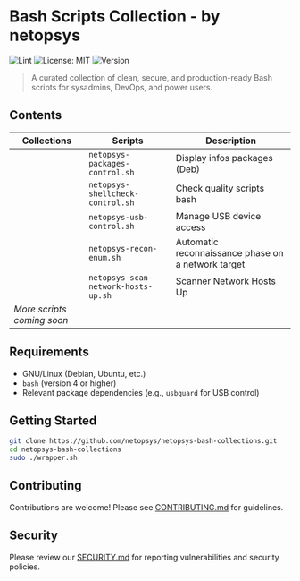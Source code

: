 # Bash Scripts Collection - by netopsys

![Lint](https://github.com/netopsys/netopsys-bash-collections/actions/workflows/lint.yml/badge.svg?style=flat-square&logoColor=white)
![License: MIT](https://img.shields.io/badge/License-MIT-blue.svg?style=flat-square&logo=opensourceinitiative&logoColor=white)
![Version](https://img.shields.io/badge/version-0.10.0-blue.svg?style=flat-square&logoColor=white)

> A curated collection of clean, secure, and production-ready Bash scripts for sysadmins, DevOps, and power users.

## Contents

| Collections                 | Scripts                             | Description                                                            |
|-----------------------------|-------------------------------------|------------------------------------------------------------------------| 
|                             | `netopsys-packages-control.sh`      | Display infos packages (Deb)                                           |
|                             | `netopsys-shellcheck-control.sh`    | Check quality scripts bash                                             |
|                             | `netopsys-usb-control.sh`           | Manage USB device access                                               |
|                             | `netopsys-recon-enum.sh`            | Automatic reconnaissance phase on a network target                     |
|                             | `netopsys-scan-network-hosts-up.sh` | Scanner Network Hosts Up                                               |
| _More scripts coming soon_  |                                     |

## Requirements

- GNU/Linux (Debian, Ubuntu, etc.)
- `bash` (version 4 or higher)
- Relevant package dependencies (e.g., `usbguard` for USB control)

## Getting Started

```bash
git clone https://github.com/netopsys/netopsys-bash-collections.git
cd netopsys-bash-collections 
sudo ./wrapper.sh
```
## Contributing

Contributions are welcome! Please see [CONTRIBUTING.md](https://github.com/netopsys/netopsys-bash-collections/blob/main/CONTRIBUTING.md) for guidelines.

## Security

Please review our [SECURITY.md](https://github.com/netopsys/netopsys-bash-collections/blob/main/SECURITY.md) for reporting vulnerabilities and security policies.